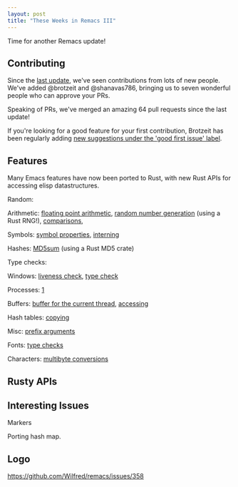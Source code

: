 ```yaml
--- 
layout: post
title: "These Weeks in Remacs III"
---
```


Time for another Remacs update!

## Contributing

Since the [last update](/blog/2017/07/15/these-weeks-in-remacs-ii/),
we've seen contributions from lots of new people. We've added
@brotzeit and @shanavas786, bringing us to seven wonderful people who
can approve your PRs.

Speaking of PRs, we've merged an amazing 64 pull requests since the
last update!

If you're looking for a good feature for your first contribution,
Brotzeit has been regularly adding
[new suggestions under the 'good first issue' label](https://github.com/Wilfred/remacs/issues?q=is%3Aissue+is%3Aopen+label%3A%22good+first+issue%22).

## Features

Many Emacs features have now been ported to Rust, with new Rust APIs
for accessing elisp datastructures.

Random: 

Arithmetic:
[floating point arithmetic](https://github.com/Wilfred/remacs/pull/234/files), 
[random number generation](https://github.com/Wilfred/remacs/pull/235/files) (using
a Rust RNG!),
[comparisons](https://github.com/Wilfred/remacs/pull/226/files),

Symbols:
[symbol properties](https://github.com/Wilfred/remacs/pull/235/files), 
[interning](https://github.com/Wilfred/remacs/pull/255)

Hashes: [MD5sum](https://github.com/Wilfred/remacs/pull/260/files)
(using a Rust MD5 crate)

Type checks: 

Windows:
[liveness check](https://github.com/Wilfred/remacs/pull/258/files),
[type check](https://github.com/Wilfred/remacs/pull/240/files)

Processes: [1](https://github.com/Wilfred/remacs/pull/256/files)

Buffers:
[buffer for the current thread](https://github.com/Wilfred/remacs/pull/253),
[accessing](https://github.com/Wilfred/remacs/pull/242)

Hash tables: [copying](https://github.com/Wilfred/remacs/pull/251/files)

Misc:
[prefix arguments](https://github.com/Wilfred/remacs/pull/252/files)

Fonts: [type checks](https://github.com/Wilfred/remacs/pull/248)

Characters: [multibyte conversions](https://github.com/Wilfred/remacs/pull/236/files)

## Rusty APIs

## Interesting Issues

Markers

Porting hash map.

## Logo

https://github.com/Wilfred/remacs/issues/358
